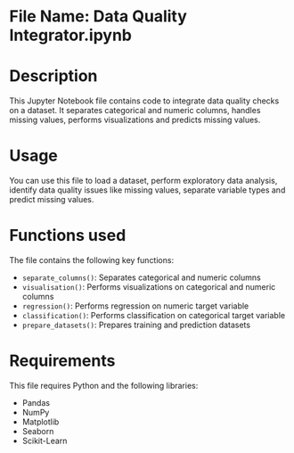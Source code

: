# File Name: Data Quality Integrator.ipynb

# Description 
This Jupyter Notebook file contains code to integrate data quality checks on a dataset. It separates categorical and numeric columns, handles missing values, performs visualizations and predicts missing values.

# Usage
You can use this file to load a dataset, perform exploratory data analysis, identify data quality issues like missing values, separate variable types and predict missing values. 

# Functions used
The file contains the following key functions:

- `separate_columns()`: Separates categorical and numeric columns 
- `visualisation()`: Performs visualizations on categorical and numeric columns
- `regression()`: Performs regression on numeric target variable
- `classification()`: Performs classification on categorical target variable
- `prepare_datasets()`: Prepares training and prediction datasets

# Requirements
This file requires Python and the following libraries:
- Pandas 
- NumPy
- Matplotlib
- Seaborn
- Scikit-Learn
